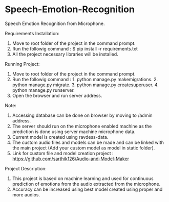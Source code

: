 # Speech-Emotion-Recognition

Speech Emotion Recognition from Microphone.

Requirements Installation:
  1. Move to root folder of the project in the command prompt.
  2. Run the followig command : $ pip install -r requirements.txt
  3. All the project necessary libraries will be installed.

Running Project:
  1. Move to root folder of the project in the command prompt.
  2. Run the followig command :
    1. python manage.py makemigrations.
    2. python manage.py migrate.
    3. python manage.py createsuperuser.
    4. python manage.py runserver.
  3. Open the browser and run server address.

Note:
  1. Accessing database can be done on browser by moving to /admin address.
  2. The server should run on the microphone enabled machine as the prediction is done using server machine microphone data.
  3. Current model is created using ravdess-data.
  4. The custom audio files and models can be made and can be linked with the main project (Add your custom model as model in static folder).
  5. Link for custom file and model creation project : https://github.com/sarthik126/Audio-and-Model-Maker

Project Description:
  1. This project is based on machine learning and used for continuous prediction of emotions from the audio extracted from the microphone.
  2. Accuracy can be increased using best model created using proper and more audios.
  
